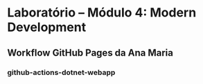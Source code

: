 # Laboratório – Módulo 4: Modern Development

## Workflow GitHub Pages da Ana Maria

### github-actions-dotnet-webapp
